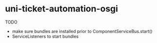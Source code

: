 # uni-ticket-automation-osgi

TODO
- make sure bundles are installed prior to ComponentServiceBus.start()
- ServiceListeners to start bundles